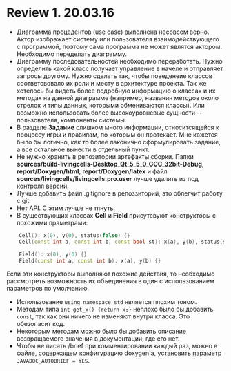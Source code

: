 # Review 1. 20.03.16
* Диаграмма процедентов (use case) выполнена несовсем верно. Актор изображает систему или пользователя взаимодействующего с программой, поэтому сама программа не может являтся актором. Необходимо переделать диаграмму.
* Диаграмму последовательностей необходимо переработать. Нужно определить какой класс получает управление в начеле и отправляет запросы другому. Нужно сделать так, чтобы поведенеие классов соответсвовало их роли и месту в архитектуре проекта. Так же хотелось бы видеть более подробную информацию о классах и их методах на данной диаграмме (например, названия методов около стрелок и типы данных, которыми обмениваются классы). Или возможно использовать более высокоуровневые сущности -- пользователя, компоненты системы.
* В разделе **Задание** слишком много информации, относитсящейся к процессу игры и правилам, по которым он протекает. Мне кажется было бы логично, как то более лаконично сформулировать задание, а все остальное вынести в отдельный пункт.
* Не нужно хранить в репозитории артефакты сборки. Папки **sources/build-livingcells-Desktop_Qt_5_5_0_GCC_32bit-Debug**, **report/Doxygen/html**, **report/Doxygen/latex** и файл **sources/livingcells/livingcells.pro.user** лучше удалить из под контроля версий.
* Лучше добавить файл .gitignore в репоззиторий, это облегчит работу с git. 
* Нет API. С этим лучше не тянуть. 
* В существующих классах **Cell** и **Field** присутсвуют конструкторы с похожими праметрами:
```cpp
    Cell(): x(0), y(0), status(false) {}
    Cell(const int a, const int b, const bool st): x(a), y(b), status(st) {}
```
```cpp
    Field(): x(0), y(0) {}
    Field(const int a, const int b): x(a), y(b) {}
```
  Если эти конструкторы выполняют похожие действия, то необходимо рассмотреть возможность их объединения в один с использованием параметров    по умолчанию.
* Использование ``` using namespace std ``` является плохим тоном.
* Методам типа ```int get_x() {return x;}``` неплохо было бы добавить ```const```, так как они ничего не изменяют внутри класса. Это обезопасит код.
* Некоторым методам можно было бы добавить описание возвращаемого значения в документации, где его нет.
* Чтобы не писать /brief при комментировании каждый раз, можно в файле, содержащем конфигурацию doxygen'а, установить параметр  ```JAVADOC_AUTOBRIEF = YES```.  
